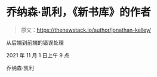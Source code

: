 # 乔纳森·凯利，《新书库》的作者

> 原文：<https://thenewstack.io/author/jonathan-kelley/>

从后端到前端的错误处理

2021 年 11 月 1 日上午 9 点

乔纳森·凯利